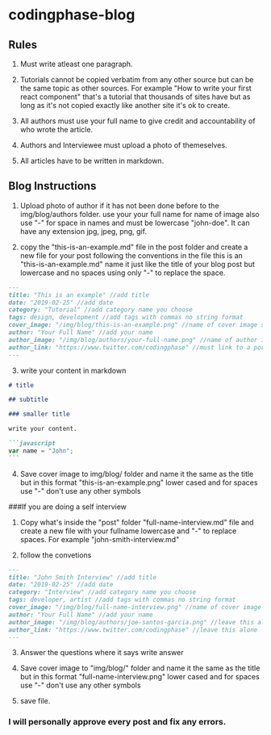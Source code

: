 # codingphase-blog

## Rules

1. Must write atleast one paragraph.

2. Tutorials cannot be copied verbatim from any other source but can be the same topic as other sources. For example "How to write your first react component" that's a tutorial that thousands of sites have but as long as it's not copied exactly like another site it's ok to create.

3. All authors must use your full name to give credit and accountability of who wrote the article.

4. Authors and Interviewee must upload a photo of themeselves.

5. All articles have to be written in markdown.

## Blog Instructions

1. Upload photo of author if it has not been done before to the img/blog/authors folder. use your your full name for name of image also use "-" for space in names and must be lowercase "john-doe". It can have any extension jpg, jpeg, png, gif.

2. copy the "this-is-an-example.md" file in the post folder and create a new file for your post following the conventions in the file this is an "this-is-an-example.md" name it just like the title of your blog post but lowercase and no spaces using only "-" to replace the space.

```markdown
---
title: "This is an example" //add title
date: "2019-02-25" //add date
category: "Tutorial" //add category name you choose
tags: design, development //add tags with commas no string format
cover_image: "/img/blog/this-is-an-example.png" //name of cover image should be the same as the title but lower case and using "-" for spaces
author: "Your Full Name" //add your name
author_image: "/img/blog/authors/your-full-name.png" //name of author image should be the same as the author name but lower case and using "-" for spaces
author_link: "https://www.twitter.com/codingphase" //must link to a portfolio or social media account
---
```

3. write your content in markdown

````markdown
# title

## subtitle

### smaller title

write your content.

```javascript
var name = "John";
```
````

4. Save cover image to img/blog/ folder and name it the same as the title but in this format "this-is-an-example.png" lower cased and for spaces use "-" don't use any other symbols

###If you are doing a self interview

1. Copy what's inside the "post" folder "full-name-interview.md" file and create a new file with your fullname lowercase and "-" to replace spaces. For example "john-smith-interview.md"

2. follow the convetions

```markdown
---
title: "John Smith Interview" //add title
date: "2019-02-25" //add date
category: "Interview" //add category name you choose
tags: developer, artist //add tags with commas no string format
cover_image: "/img/blog/full-name-interview.png" //name of cover image should be the same as the title but lower case and using "-" for spaces
author: "Your Full Name" //add your name
author_image: "/img/blog/authors/joe-santos-garcia.png" //leave this alone
author_link: "https://www.twitter.com/codingphase" //leave this alone
---
```

3. Answer the questions where it says write answer

4. Save cover image to "img/blog/" folder and name it the same as the title but in this format "full-name-interview.png" lower cased and for spaces use "-" don't use any other symbols

5. save file.

### I will personally approve every post and fix any errors.
